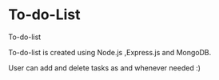 # To-do-List
To-do-list

To-do-list is created using Node.js ,Express.js and MongoDB.

 User can add and delete tasks as and whenever needed :)

